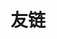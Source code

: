 ---
title: '友链'
layout: links
slug: links
license: false
comments: true
readingTime: false
links:

  - title: Anomie
    description: Blog of a PhD student, utilitarian, scientism-ist.
    website: https://dong2000.xyz
    image: https://dong2000.xyz/wombo.png

  - title: 暄暄！
    description: 咸鱼暄的代码空间
    website: https://xuan-insr.github.io/
    image: https://xuan-insr.github.io/logo.ico

---